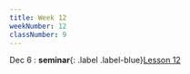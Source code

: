 ```yaml
---
title: Week 12
weekNumber: 12
classNumber: 9
---
```


Dec 6
: **seminar**{: .label .label-blue}[Lesson 12](/ics-23-fall/assets/class9/slides/Lesson_12.pdf)